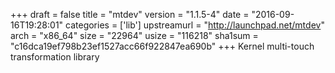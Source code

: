 +++
draft = false
title = "mtdev"
version = "1.1.5-4"
date = "2016-09-16T19:28:01"
categories = ['lib']
upstreamurl = "http://launchpad.net/mtdev"
arch = "x86_64"
size = "22964"
usize = "116218"
sha1sum = "c16dca19ef798b23ef1527acc66f922847ea690b"
+++
Kernel multi-touch transformation library